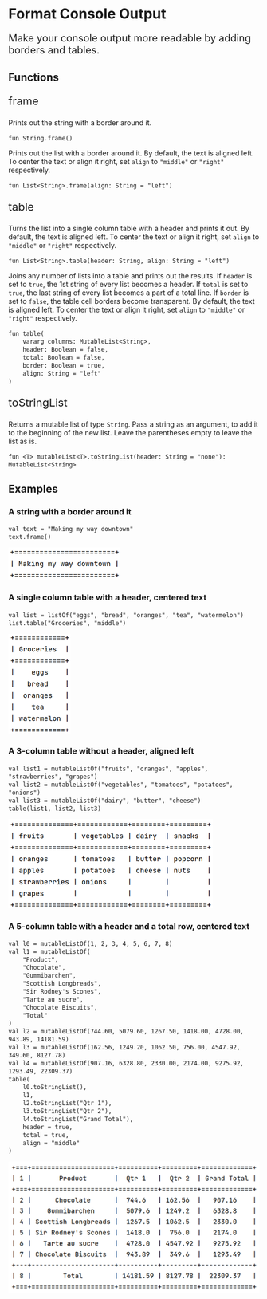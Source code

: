 # Format Console Output

<p style="font-size:20px; "> Make your console output more readable by adding borders and tables. </p>

## Functions

<p style="font-size:22px; "> frame </p>

Prints out the string with a border around it.

```
fun String.frame()
```

Prints out the list with a border around it. By default, the text is aligned left.
To center the text or align it right, set `align` to `"middle"` or `"right"` respectively.

```
fun List<String>.frame(align: String = "left")
```

<p style="font-size:22px; "> table </p>

Turns the list into a single column table with a header and prints it out.
By default, the text is aligned left.
To center the text or align it right, set `align` to `"middle"` or `"right"` respectively.

```
fun List<String>.table(header: String, align: String = "left")
```

Joins any number of lists into a table and prints out the results.
If `header` is set to `true`, the 1st string of every list becomes a header.
If `total` is set to `true`, the last string of every list becomes a part of a total line.
If `border` is set to `false`, the table cell borders become transparent.
By default, the text is aligned left.
To center the text or align it right, set `align` to `"middle"` or `"right"` respectively.

```
fun table(
    vararg columns: MutableList<String>,
    header: Boolean = false,
    total: Boolean = false,
    border: Boolean = true,
    align: String = "left"
)
```

<p style="font-size:22px; "> toStringList </p>

Returns a mutable list of type `String`.
Pass a string as an argument, to add it to the beginning of the new list.
Leave the parentheses empty to leave the list as is.

```
fun <T> mutableList<T>.toStringList(header: String = "none"): MutableList<String>
```

## Examples

### A string with a border around it

```
val text = "Making my way downtown"
text.frame()
```

![A string with a border around it](/readme_img/frame_string.png)

### A single column table with a header, centered text

```
val list = listOf("eggs", "bread", "oranges", "tea", "watermelon")
list.table("Groceries", "middle")
```

![A single column table with a header, centered text](/readme_img/table_groceries.png)

### A 3-column table without a header, aligned left

```
val list1 = mutableListOf("fruits", "oranges", "apples", "strawberries", "grapes")
val list2 = mutableListOf("vegetables", "tomatoes", "potatoes", "onions")
val list3 = mutableListOf("dairy", "butter", "cheese")
table(list1, list2, list3)
```

![A 3-column table without a header, aligned left](/readme_img/table_fruits.png)

### A 5-column table with a header and a total row, centered text

```
val l0 = mutableListOf(1, 2, 3, 4, 5, 6, 7, 8)
val l1 = mutableListOf(
    "Product",
    "Chocolate",
    "Gummibarchen",
    "Scottish Longbreads",
    "Sir Rodney's Scones",
    "Tarte au sucre",
    "Chocolate Biscuits",
    "Total"
)
val l2 = mutableListOf(744.60, 5079.60, 1267.50, 1418.00, 4728.00, 943.89, 14181.59)
val l3 = mutableListOf(162.56, 1249.20, 1062.50, 756.00, 4547.92, 349.60, 8127.78)
val l4 = mutableListOf(907.16, 6328.80, 2330.00, 2174.00, 9275.92, 1293.49, 22309.37)
table(
    l0.toStringList(),
    l1,
    l2.toStringList("Qtr 1"),
    l3.toStringList("Qtr 2"),
    l4.toStringList("Grand Total"),
    header = true,
    total = true,
    align = "middle"
)
```

![A 5-column table with a header and a total row, centered text](/readme_img/table_product.png)